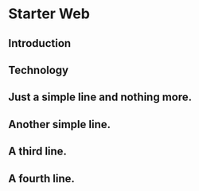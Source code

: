 # Starter Web 

## Introduction

## Technology


## Just a simple line and nothing more.
 
## Another simple line.

## A third line.

## A fourth line.
